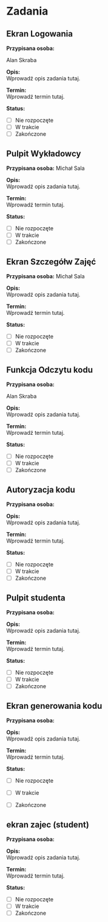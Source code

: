 # Zadania

## Ekran Logowania


**Przypisana osoba:**

Alan Skraba

**Opis:**  
Wprowadź opis zadania tutaj.

**Termin:**  
Wprowadź termin tutaj.

**Status:**  
- [ ] Nie rozpoczęte
- [ ] W trakcie
- [ ] Zakończone

## Pulpit Wykładowcy

**Przypisana osoba:**
Michał Sala

**Opis:**  
Wprowadź opis zadania tutaj.

**Termin:**  
Wprowadź termin tutaj.

**Status:**  
- [ ] Nie rozpoczęte
- [ ] W trakcie
- [ ] Zakończone

## Ekran Szczegółw Zajęć

**Przypisana osoba:**
Michał Sala

**Opis:**  
Wprowadź opis zadania tutaj.

**Termin:**  
Wprowadź termin tutaj.

**Status:**  
- [ ] Nie rozpoczęte
- [ ] W trakcie
- [ ] Zakończone

## Funkcja Odczytu kodu

**Przypisana osoba:**

Alan Skraba

**Opis:**  
Wprowadź opis zadania tutaj.

**Termin:**  
Wprowadź termin tutaj.

**Status:**  
- [ ] Nie rozpoczęte
- [ ] W trakcie
- [ ] Zakończone

## Autoryzacja kodu

**Przypisana osoba:**



**Opis:**  
Wprowadź opis zadania tutaj.

**Termin:**  
Wprowadź termin tutaj.

**Status:**  
- [ ] Nie rozpoczęte
- [ ] W trakcie
- [ ] Zakończone

## Pulpit studenta

**Przypisana osoba:**



**Opis:**  
Wprowadź opis zadania tutaj.

**Termin:**  
Wprowadź termin tutaj.

**Status:**  
- [ ] Nie rozpoczęte
- [ ] W trakcie
- [ ] Zakończone

## Ekran generowania kodu

**Przypisana osoba:**



**Opis:**  
Wprowadź opis zadania tutaj.

**Termin:**  
Wprowadź termin tutaj.

**Status:**  
- [ ] Nie rozpoczęte
- [ ] W trakcie
- [ ] Zakończone


## ekran zajec (student)

**Przypisana osoba:**



**Opis:**  
Wprowadź opis zadania tutaj.

**Termin:**  
Wprowadź termin tutaj.

**Status:**  
- [ ] Nie rozpoczęte
- [ ] W trakcie
- [ ] Zakończone